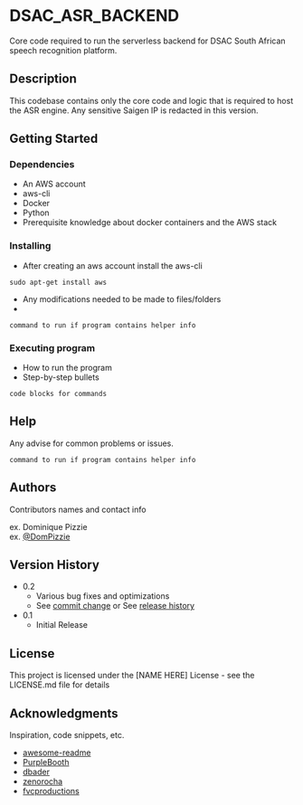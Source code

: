 # DSAC_ASR_BACKEND

Core code required to run the serverless backend for DSAC South African speech recognition platform.

## Description

This codebase contains only the core code and logic that is required to host the ASR engine. Any sensitive Saigen IP is redacted in this version.

## Getting Started

### Dependencies

* An AWS account
* aws-cli
* Docker
* Python
* Prerequisite knowledge about docker containers and the AWS stack

### Installing

* After creating an aws account install the aws-cli
```
sudo apt-get install aws
```
* Any modifications needed to be made to files/folders
* 
```
command to run if program contains helper info
```

### Executing program

* How to run the program
* Step-by-step bullets
```
code blocks for commands
```

## Help

Any advise for common problems or issues.
```
command to run if program contains helper info
```

## Authors

Contributors names and contact info

ex. Dominique Pizzie  
ex. [@DomPizzie](https://twitter.com/dompizzie)

## Version History

* 0.2
    * Various bug fixes and optimizations
    * See [commit change]() or See [release history]()
* 0.1
    * Initial Release

## License

This project is licensed under the [NAME HERE] License - see the LICENSE.md file for details

## Acknowledgments

Inspiration, code snippets, etc.
* [awesome-readme](https://github.com/matiassingers/awesome-readme)
* [PurpleBooth](https://gist.github.com/PurpleBooth/109311bb0361f32d87a2)
* [dbader](https://github.com/dbader/readme-template)
* [zenorocha](https://gist.github.com/zenorocha/4526327)
* [fvcproductions](https://gist.github.com/fvcproductions/1bfc2d4aecb01a834b46)